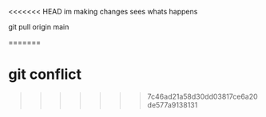 <<<<<<< HEAD
im making changes sees whats happens

git pull origin main 

=======
# git conflict 
>>>>>>> 7c46ad21a58d30dd03817ce6a20de577a9138131
